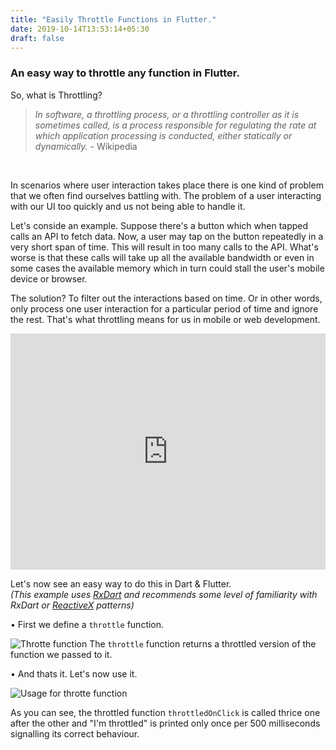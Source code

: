 ```yaml
---
title: "Easily Throttle Functions in Flutter."
date: 2019-10-14T13:53:14+05:30
draft: false
---
```


### <p>An easy way to throttle any function in Flutter.</p>

So, what is Throttling?

> <i>In software, a throttling process, or a throttling controller as it is sometimes called, is a process responsible for regulating the rate at which application processing is conducted, either statically or dynamically.</i> - Wikipedia

<br />

In scenarios where user interaction takes place there is one kind of problem that we often find ourselves battling with. The problem of a user interacting with our UI too quickly and us not being able to handle it.

Let's conside an example. Suppose there's a button which when tapped calls an API to fetch data. Now, a user may tap on the button repeatedly in a very short span of time. This will result in too many calls to the API. What's worse is that these calls will take up all the available bandwidth or even in some cases the available memory which in turn could stall the user's mobile device or browser. 

The solution? To filter out the interactions based on time. Or in other words, only process one user interaction for a particular period of time and ignore the rest. That's what throttling means for us in mobile or web development.

<div style="width:100%;height:0;padding-bottom:75%;position:relative;"><iframe src="https://giphy.com/embed/11YdnfyG6qvuWk" width="100%" height="100%" style="position:absolute" frameBorder="0" class="giphy-embed" allowFullScreen></iframe></div><p><a href="https://giphy.com/gifs/blinds-disinterested-11YdnfyG6qvuWk"></a></p>

Let's now see an easy way to do this in Dart & Flutter.
<br />
<i>(This example uses [RxDart](https://github.com/ReactiveX/rxdart) and recommends some level of familiarity with RxDart or [ReactiveX](http://reactivex.io) patterns)</i>

• First we define a `throttle` function.

![Throtte function](/images/throttle_1.png)
The `throttle` function returns a throttled version of the function we passed to it.

• And thats it. Let's now use it.

![Usage for throtte function](/images/throttle_2.png)

As you can see, the throttled function `throttledOnClick` is called thrice one after the other and "I'm throttled" is printed only once per 500 milliseconds signalling its correct behaviour.